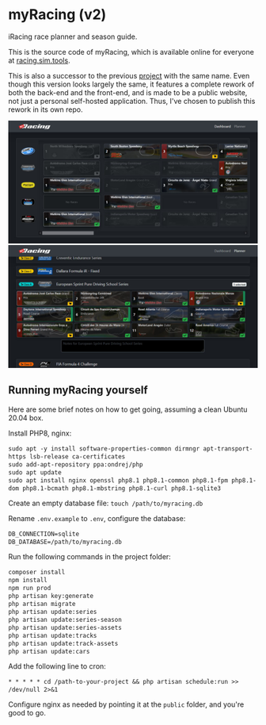 # myRacing (v2)
iRacing race planner and season guide.

This is the source code of myRacing, which is available online for everyone at [racing.sim.tools](https://racing.sim.tools).

This is also a successor to the previous [project](https://github.com/mwgg/myRacing) with the same name. Even though this version looks largely the same, it features a complete rework of both the back-end and the front-end, and is made to be a public website, not just a personal self-hosted application. Thus, I've chosen to publish this rework in its own repo. 

![Dashboard](https://github.com/mwgg/myRacing_v2/raw/main/myracing_1.jpg)
![Planner](https://github.com/mwgg/myRacing_v2/raw/main/myracing_2.jpg)

## Running myRacing yourself

Here are some brief notes on how to get going, assuming a clean Ubuntu 20.04 box.

Install PHP8, nginx:
```
sudo apt -y install software-properties-common dirmngr apt-transport-https lsb-release ca-certificates
sudo add-apt-repository ppa:ondrej/php
sudo apt update
sudo apt install nginx openssl php8.1 php8.1-common php8.1-fpm php8.1-dom php8.1-bcmath php8.1-mbstring php8.1-curl php8.1-sqlite3
```

Create an empty database file: `touch /path/to/myracing.db`

Rename `.env.example` to `.env`, configure the database:
```
DB_CONNECTION=sqlite
DB_DATABASE=/path/to/myracing.db
```

Run the following commands in the project folder:
```
composer install
npm install
npm run prod
php artisan key:generate
php artisan migrate
php artisan update:series
php artisan update:series-season
php artisan update:series-assets
php artisan update:tracks
php artisan update:track-assets
php artisan update:cars
```

Add the following line to cron:
```
* * * * * cd /path-to-your-project && php artisan schedule:run >> /dev/null 2>&1
```

Configure nginx as needed by pointing it at the `public` folder, and you're good to go.
